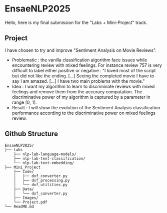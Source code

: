 # EnsaeNLP2025
Hello, here is my final submission for the "Labs + Mini-Project" track.

## Project
I have chosen to try and improve "Sentiment Analysis on Movie Reviews".
* Problematic : the vanilla classification algorithm face issues while encountering review with mixed feelings. For instance review 757 is very difficult to label either positive or negative : "I loved most of the script but did not like the ending. [...] Seeing the completed movie I have to say I am amazed. [...] I have two main problems with the movie."
* Idea : I want my algorithm to learn to discriminate reviews with mixed feelings and remove them from the accuracy computation. The discriminative power of my algorithm is captured by a parameter in range [0, 1].
* Result : I will show the evolution of the Sentiment Analysis classification performance according to the discriminative power on mixed feelings review.

## Github Structure

```
EnsaeNLP2025/
├── Labs    
    ├── nlp-lab-language-models/  
    ├── nlp-lab-text-classification/  
    └── nlp-lab-text-embedding/ 
├── Mini_Project         
    ├── Code/
    │   ├── dxf_converter.py   
    │   ├── dxf_processing.py  
    │   └── dxf_utilities.py   
    ├── Data/
    │   └── dxf_converter.py
    ├── Images/
    └── Project.pdf                
└── ReadME.md
```

